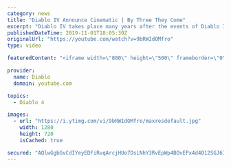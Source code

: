 ```yaml
---
category: news
title: "Diablo IV Announce Cinematic | By Three They Come"
excerpt: "Diablo IV takes place many years after the events of Diablo III, after millions have been slaughtered by the actions of the High Heavens and Burning Hells alike."
publishedDateTime: 2019-11-01T18:05:30Z
originalUrl: "https://youtube.com/watch?v=9bRWIdOMfro"
type: video

featuredContent: "<iframe width=\"800\" height=\"500\" frameborder=\"0\" src=\"https://www.youtube.com/embed/9bRWIdOMfro\" allow=\"accelerometer; autoplay; encrypted-media; gyroscope; picture-in-picture\" allowfullscreen></iframe>"

provider:
  name: Diablo
  domain: youtube.com

topics:
  - Diablo 4

images:
  - url: "https://i.ytimg.com/vi/9bRWIdOMfro/maxresdefault.jpg"
    width: 1280
    height: 720
    isCached: true

secured: "AQlwGgbGvCdIYeyEDFiRvqArcjHUo7DsLNhY3RvEpWp4BOvEPx4d4O12SGJ6Ijdd9uddAq9rhe7JAN//m4O5XhMHvxL+jeOAi0e7zhedGEPnyQFqm5Un2iNGSK7U3OTYBIIz6pdtJq7sFD2pXzvAIxYCGiPOO07IVOMrK3BlX4d0pyLTljUYplkiQdHCZ+5ZOP51krEOd5/RouRZWlTuKGPbQuEakyM4T1Hr/CJ/J6JtShIS0X2kwNG0DGbHut/mT4xgmG97meEcsaHqL4EoBstSlAA7uNKo0Y8hs26nmc15/FVn4fsJPdfwqmnqYV/CEZ8YsFUC6DkkX9CLn1dQkv8rKdUzkAa8CTWJvQtrl7ATKy9rdYwXqGPn2oc+JnxOFxTph1Qd3W60so1ZLdzssBYoQfYgsBj7CTrAMIY94iOLkBjY0SG7SuOMsmax4ZxJ;OOm/c3MZ6UEa/1GEKowJ+g=="
---
```



